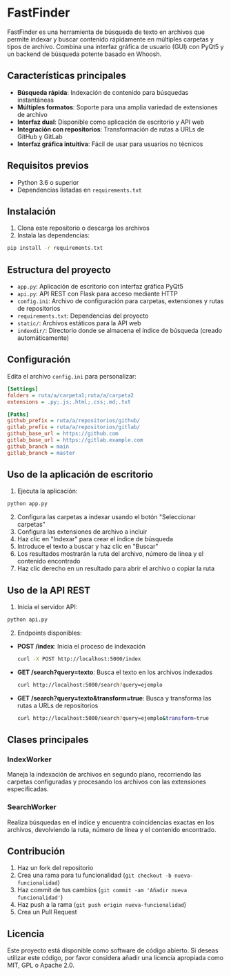 # FastFinder

FastFinder es una herramienta de búsqueda de texto en archivos que permite indexar y buscar contenido rápidamente en múltiples carpetas y tipos de archivo. Combina una interfaz gráfica de usuario (GUI) con PyQt5 y un backend de búsqueda potente basado en Whoosh.

## Características principales

- **Búsqueda rápida**: Indexación de contenido para búsquedas instantáneas
- **Múltiples formatos**: Soporte para una amplia variedad de extensiones de archivo
- **Interfaz dual**: Disponible como aplicación de escritorio y API web
- **Integración con repositorios**: Transformación de rutas a URLs de GitHub y GitLab
- **Interfaz gráfica intuitiva**: Fácil de usar para usuarios no técnicos

## Requisitos previos

- Python 3.6 o superior
- Dependencias listadas en `requirements.txt`

## Instalación

1. Clona este repositorio o descarga los archivos
2. Instala las dependencias:

```bash
pip install -r requirements.txt
```

## Estructura del proyecto

- `app.py`: Aplicación de escritorio con interfaz gráfica PyQt5
- `api.py`: API REST con Flask para acceso mediante HTTP
- `config.ini`: Archivo de configuración para carpetas, extensiones y rutas de repositorios
- `requirements.txt`: Dependencias del proyecto
- `static/`: Archivos estáticos para la API web
- `indexdir/`: Directorio donde se almacena el índice de búsqueda (creado automáticamente)

## Configuración

Edita el archivo `config.ini` para personalizar:

```ini
[Settings]
folders = ruta/a/carpeta1;ruta/a/carpeta2
extensions = .py;.js;.html;.css;.md;.txt

[Paths]
github_prefix = ruta/a/repositorios/github/
gitlab_prefix = ruta/a/repositorios/gitlab/
github_base_url = https://github.com
gitlab_base_url = https://gitlab.example.com
github_branch = main
gitlab_branch = master
```

## Uso de la aplicación de escritorio

1. Ejecuta la aplicación:

```bash
python app.py
```

2. Configura las carpetas a indexar usando el botón "Seleccionar carpetas"
3. Configura las extensiones de archivo a incluir
4. Haz clic en "Indexar" para crear el índice de búsqueda
5. Introduce el texto a buscar y haz clic en "Buscar"
6. Los resultados mostrarán la ruta del archivo, número de línea y el contenido encontrado
7. Haz clic derecho en un resultado para abrir el archivo o copiar la ruta

## Uso de la API REST

1. Inicia el servidor API:

```bash
python api.py
```

2. Endpoints disponibles:

- **POST /index**: Inicia el proceso de indexación
  ```bash
  curl -X POST http://localhost:5000/index
  ```

- **GET /search?query=texto**: Busca el texto en los archivos indexados
  ```bash
  curl http://localhost:5000/search?query=ejemplo
  ```

- **GET /search?query=texto&transform=true**: Busca y transforma las rutas a URLs de repositorios
  ```bash
  curl http://localhost:5000/search?query=ejemplo&transform=true
  ```

## Clases principales

### IndexWorker
Maneja la indexación de archivos en segundo plano, recorriendo las carpetas configuradas y procesando los archivos con las extensiones especificadas.

### SearchWorker
Realiza búsquedas en el índice y encuentra coincidencias exactas en los archivos, devolviendo la ruta, número de línea y el contenido encontrado.

## Contribución

1. Haz un fork del repositorio
2. Crea una rama para tu funcionalidad (`git checkout -b nueva-funcionalidad`)
3. Haz commit de tus cambios (`git commit -am 'Añadir nueva funcionalidad'`)
4. Haz push a la rama (`git push origin nueva-funcionalidad`)
5. Crea un Pull Request

## Licencia

Este proyecto está disponible como software de código abierto. Si deseas utilizar este código, por favor considera añadir una licencia apropiada como MIT, GPL o Apache 2.0.